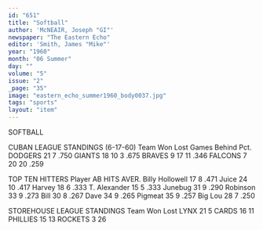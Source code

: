 ```yaml
---
id: "651"
title: "Softball"
author: 'McNEAIR, Joseph "GI"'
newspaper: "The Eastern Echo"
editor: 'Smith, James "Mike"'
year: "1960"
month: "06 Summer"
day: ""
volume: "5"
issue: "2"
_page: "35"
image: "eastern_echo_summer1960_body0037.jpg"
tags: "sports"
layout: "item"
---
```

SOFTBALL

CUBAN LEAGUE STANDINGS (6-17-60)
Team      Won  Lost  Games Behind  Pct.
DODGERS    21    7                 .750
GIANTS     18   10        3        .675
BRAVES      9   17       11        .346
FALCONS     7   20       20        .259

TOP TEN HITTERS
Player           AB   HITS  AVER.
Billy Hollowell  17     8   .471
Juice            24    10   .417
Harvey           18     6   .333
T. Alexander     15     5   .333
Junebug          31     9   .290
Robinson         33     9   .273
Bill             30     8   .267
Dave             34     9   .265
Pigmeat          35     9   .257
Big Lou          28     7   .250

STOREHOUSE LEAGUE STANDINGS
Team      Won   Lost 
LYNX       21    5
CARDS      16   11
PHILLIES   15   13
ROCKETS     3   26
